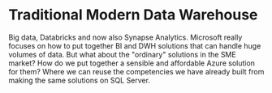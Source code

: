 # Traditional Modern Data Warehouse

Big data, Databricks and now also Synapse Analytics. Microsoft really focuses on how to put together BI and DWH solutions that can handle huge volumes of data. But what about the "ordinary" solutions in the SME market? How do we put together a sensible and affordable Azure solution for them? Where we can reuse the competencies we have already built from making the same solutions on SQL Server.
